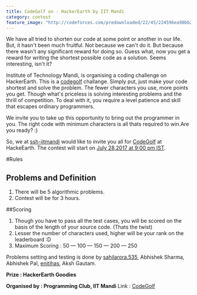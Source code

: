 ```yaml
---
title: CodeGolf on - HackerEarth by IIT Mandi
category: contest
feature_image: "http://codeforces.com/predownloaded/22/45/224596ea90bb265ff1333e675b8a2be0435fdd2e.jpg"
---
```


We have all tried to shorten our code at some point or another in our life. But, it hasn't been much fruitful. Not because we can't do it. But because there wasn't any significant reward for doing so.
Guess what, now you get a reward for writing the shortest possible code as a solution. Seems interesting, isn't it?

Institute of Technology Mandi, is organising a coding challenge on HackerEarth. This  is a [codegolf](https://en.wikipedia.org/wiki/Code_golf) challange. Simply put, just make your code shortest and solve the problem. The fewer characters you use, more points you get.
Though what's priceless is solving interesting problems and the thrill of competition. To deal with it, you require a level patience and skill that escapes ordinary programmers.

We invite you to take up this opportunity to bring out the programmer in you. The right code with minimum characters is all thats required to win.Are you ready? :)
<!-- more -->

So, we at [ssh-iitmandi](https://ssh-iitmandi.github.io) would like to invite you all for  [CodeGolf](https://www.hackerearth.com/challenge/college/iitmandi/) at HackeEarth. The contest will start on [July 28,2017 at 9:00 pm IST](https://www.timeanddate.com/worldclock/fixedtime.html?msg=CodeGolf&iso=20170728T21&p1=176&ah=3).

#Rules
## Problems and Definition
   1. There will be 5 algorithmic problems.
   2. Contest will be for 3 hours.

##Scoring
  1. Though you have to pass all the test cases, you will be scored on the basis of the length of your source code. (Thats the twist)
  2. Lesser the number of characters used, higher will be your rank on the leaderboard :D
  3. Maximum Scoring : 50 — 100 — 150 — 200 — 250
<!--more-->
Problems setting and testing is done by [sahilarora.535](http://codeforces.com/profile/sahilarora.535), Abhishek Sharma, Abhishek Pal, [enitihas](http://codeforces.com/profile/enitihas), Aksh Gautam.

__Prize : HackerEarth Goodies__
<!--more-->
__Organised by : Programming Club, IIT Mandi__
Link : [CodeGolf](https://www.hackerearth.com/challenge/college/iitmandi/)